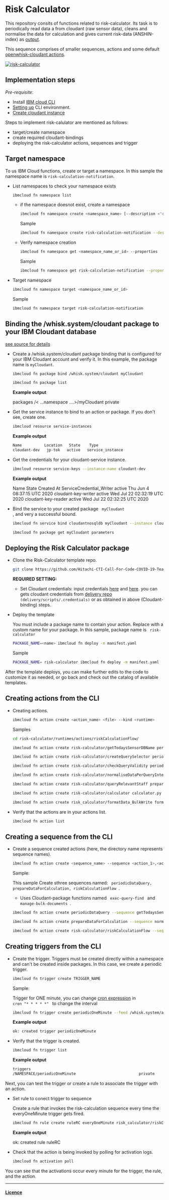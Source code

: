 # Risk Calculator

This repository consits of functions related to risk-calculator. Its task is to periodically read data a from cloudant (raw sensor data), cleans and normalise the data for calculation and gives current risk-data (ANSHIN-index) as [output](./runtimes/package_output.eslintrc).

This sequence comprises of smaller sequences, actions and some default [openwhisk-cloudant actions](https://github.com/ibm-functions/package-cloudant/tree/master/packages/database-actions).

[![risk-calculator](./images/risk-calculator.png)](/images/risk-calculator.pdf)

## Implementation steps
*Pre-requisite*:

- Install [IBM cloud CLI](https://cloud.ibm.com/docs/openwhisk?topic=openwhisk-cli_install)
- [Setting up](https://cloud.ibm.com/docs/cli?topic=cli-getting-started) CLI environment.
- [Create cloudant instance](https://cloud.ibm.com/docs/Cloudant?topic=Cloudant-getting-started-with-cloudant)


Steps to implement risk-calulator are mentioned as follows:

- target/create namespace
- create required cloudant-bindings
- deploying the risk-calculator actions, sequences and trigger

## Target namespace

To us IBM Cloud functions, create or target a namespace. In this sample the namespace name is <code>risk-calculation-notification</code>.

- List namespaces to check your namespace exists

    ```sh
    ibmcloud fn namespace list
    ```

  - if the namespace doesnot exist, create a namespace

    ```sh
    ibmcloud fn namespace create <namespace_name> [--description <"description of your namespace">]
    ```

    Sample

    ```sh
    ibmcloud fn namespace create risk-calculation-notification --description "This namespace contains IBM cloud functions related to risk calculation and storage in risk-history DB"
    ```
  
  - Verify namespace creation

    ```sh
    ibmcloud fn namespace get <namespace_name_or_id> --properties
    ```

    Sample

    ```sh
    ibmcloud fn namespace get risk-calculation-notification --properties
    ```

- Target namespace

    ```sh
    ibmcloud fn namespace target <namespace_name_or_id>
    ```

    Sample

    ```sh
    ibmcloud fn namespace target risk-calculation-notification
    ```

## Binding the /whisk.system/cloudant package to your IBM Cloudant database
[see source for details](https://cloud.ibm.com/docs/openwhisk?topic=openwhisk-pkg_cloudant)

- Create a /whisk.system/cloudant package binding that is configured for your IBM Cloudant account and verify it. In this example, the package name is <code>myCloudant</code>.

    ```sh
    ibmcloud fn package bind /whisk.system/cloudant myCloudant

    ibmcloud fn package list
    ```

    **Example output**

    packages
    /< ...namespace ....>/myCloudant private


- Get the  service instance to bind to an action or package. If you don't see, create one.

    ```sh
    ibmcloud resource service-instances
    ```

    **Example output**

    ```sh
    Name          Location   State    Type
    cloudant-dev   jp-tok   active   service_instance
    ```

- Get the credentials for your cloudant-service instance.

    ```sh
    ibmcloud resource service-keys --instance-name cloudant-dev
    ```

    **Example output**

    Name                        State    Created At 
    ServiceCredential_Writer    active   Thu Jun  4 08:37:15 UTC 2020
    cloudant-key-writer         active   Wed Jul 22 02:32:19 UTC 2020
    cloudant-key-reader         active   Wed Jul 22 02:32:25 UTC 2020

- Bind the service to your created package <code> myCloudant </code>, and very a successful bound.

    ```sh
    ibmcloud fn service bind cloudantnosqldb myCloudant --instance cloudant-dev --keyname 'ServiceCredential_Writer'

    ibmcloud fn package get myCloudant parameters
    ```

## Deploying the Risk Calculator package

- Clone the Risk-Calculator template repo.

    ```sh
    git clone https://github.com/Hitachi-CTI-Call-For-Code-COVID-19-Team/risk-calculator.git
    ```

    **REQUIRED SETTING:**

  - Set Cloudant credentials: input credentials [here](/runtimes/actions/riskCalculationFlow/calculator.py) and [here](/runtimes/actions/riskCalculationFlow/prepareDataForCalculation/queryRelevantStaff.py).
  you can gets cloudant credentials from  [delivery repo](https://github.com/Hitachi-CTI-Call-For-Code-COVID-19-Team/delivery.git) <code>(delivery/scripts/.credentials)</code> or as obtained in above (Cloudant-binding) steps.

- Deploy the template

    You must include a package name to contain your action. Replace <name> with a custom name for your package. In this sample, package name is <code> risk-calculator </code>

    ```sh
    PACKAGE_NAME=<name> ibmcloud fn deploy -m manifest.yaml
    ```

    Sample

    ```sh
    PACKAGE_NAME= risk-calculator ibmcloud fn deploy -m manifest.yaml
    ```

After the template deploys, you can make further edits to the code to customize it as needed, or go back and check out the catalog of available templates.

## Creating actions from the CLI

- Creating actions.

    ```sh
    ibmcloud fn action create <action_name> <file> --kind <runtime>
    ```

    Samples

    ```sh
    cd risk-calculator/runtimes/actions/riskCalculationFlow/

    ibmcloud fn action create risk-calculator/getTodaysSensorDBName periodicDataQuery/getTodaysSensorDBName.py --kind python:3.7

    ibmcloud fn action create risk-calculator/createQuerySelector periodicDataQuery/createQuerySelector.js --kind nodejs:10

    ibmcloud fn action create risk-calculator/checkQueryValidity periodicDataQuery/checkQueryValidity.py --kind python:3.7

    ibmcloud fn action create risk-calculator/normaliseDataPerQueryInterval prepareDataForCalculation/normaliseDataPerQueryInterval.py --kind python:3.7

    ibmcloud fn action create risk-calculator/queryRelevantStaff prepareDataForCalculation/queryRelevantStaff.py --kind python:3.7

    ibmcloud fn action create risk-calculator/calculator calculator.py --kind python:3.7

    ibmcloud fn action create risk_calculator/formatData_BulkWrite formatData_BulkWrite.py --kind python:3.7
    ```

- Verify that the actions are in your actions list.

    ```sh
    ibmcloud fn action list
    ```

## Creating a sequence from the CLI

- Create a sequence created actions (here, the directory name represents sequence names).

    ```sh
    ibmcloud fn action create <sequence_name> --sequence <action_1>,<action_2>
    ```

    Sample: 
    
    This sample Create sthree sequences named: <code> periodicDataQuery, prepareDataForCalculation, riskCalculationFlow </code>.
    - Uses Cloudant-package functions named <code> exec-query-find </code> and <code> manage-bulk-documents </code>.

    ```sh
    ibmcloud fn action create periodicDataQuery --sequence getTodaysSensorDBName,createQuerySelector,/_/myCloudant/exec-query-find,checkQueryValidity

    ibmcloud fn action create prepareDataForCalculation --sequence normaliseDataPerQueryInterval,queryRelevantStaff

    ibmcloud fn action create risk-calculator/riskCalculationFlow --sequence periodicDataQuery,prepareDataForCalculation,risk_calculator/calculator,risk_calculator/formatData_BulkWrite,/_/myCloudant/manage-bulk-documents
    ```

## Creating triggers from the CLI

- Create the trigger. Triggers must be created directly within a namespace and can't be created inside packages. In this case, we create a periodic trigger.

    ```sh
    ibmcloud fn trigger create TRIGGER_NAME
    ```

    Sample: 

    Trigger for ONE minute, you can change [cron expression](https://en.wikipedia.org/wiki/Cron) in <code> cron "* * * * *" </code> to change the interval

    ```sh
    ibmcloud fn trigger create periodicOneMinute --feed /whisk.system/alarms/alarm -p cron "* * * * *" -p trigger_payload "{}"
    ```

    **Example output**

    ```sh
    ok: created trigger periodicOneMinute
    ```

- Verify that the trigger is created.

    ```sh
    ibmcloud fn trigger list
    ```

    **Example output**

    ```sh
    triggers
    /NAMESPACE/periodicOneMinute                            private
    ```

Next, you can test the trigger or create a rule to associate the trigger with an action.

- Set rule to conect trigger to sequence


    Create a rule that invokes the risk-calculation sequence every time the everyOneMinute trigger gets fired.

    ```sh
    ibmcloud fn rule create ruleRC everyOneMinute risk_calculator/riskCalculationFlow
    ```

    **Example output**

    ok: created rule ruleRC

- Check that the action is being invoked by polling for activation logs.

    ```sh
    ibmcloud fn activation poll
    ```

You can see that the activations occur every minute for the trigger, the rule, and the action.

-------------

#### [Licence](LICENSE.txt)


